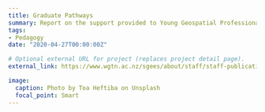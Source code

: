```yaml
---
title: Graduate Pathways
summary: Report on the support provided to Young Geospatial Professionals in New Zealand (commissioned by LINZ and the Department of Conservation).
tags:
- Pedagogy
date: "2020-04-27T00:00:00Z"

# Optional external URL for project (replaces project detail page).
external_link: https://www.wgtn.ac.nz/sgees/about/staff/staff-publications/deRoisteGraduatePathwaysYGPsReport.pdf

image:
  caption: Photo by Toa Heftiba on Unsplash
  focal_point: Smart
---
```

